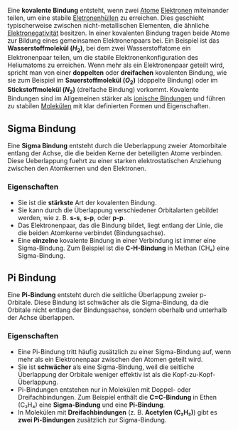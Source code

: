 Eine **kovalente Bindung** entsteht, wenn zwei [Atome](Chemie/Atom.md) [Elektronen](Elektron.md) miteinander teilen, um eine stabile [Eletronenhüllen](Eletronenhüllen) zu erreichen. Dies geschieht typischerweise zwischen nicht-metallischen Elementen, die ähnliche [Elektronegativität](Elektronegativität.md) besitzen. In einer kovalenten Bindung tragen beide Atome zur Bildung eines gemeinsamen Elektronenpaars bei. Ein Beispiel ist das **Wasserstoffmolekül ($H_2$)**, bei dem zwei Wasserstoffatome ein Elektronenpaar teilen, um die stabile Elektronenkonfiguration des Heliumatoms zu erreichen. Wenn mehr als ein Elektronenpaar geteilt wird, spricht man von einer **doppelten** oder **dreifachen** kovalenten Bindung, wie sie zum Beispiel im **Sauerstoffmolekül ($O_2$)** (doppelte Bindung) oder im **Stickstoffmolekül ($N_2$)** (dreifache Bindung) vorkommt. Kovalente Bindungen sind im Allgemeinen stärker als [ionische Bindungen](Ionen.md) und führen zu stabilen [Molekülen](Molekül.md) mit klar definierten Formen und Eigenschaften.


## Sigma Bindung
Eine __Sigma Bindung__ entsteht durch die Ueberlappung zweier Atomorbitale entlang der Achse, die die beiden Kerne der beteiligten Atome verbinden. Diese Ueberlappung fuehrt zu einer starken elektrostatischen Anziehung zwischen den Atomkernen und den Elektronen.

### Eigenschaften
- Sie ist die **stärkste** Art der kovalenten Bindung.
- Sie kann durch die Überlappung verschiedener Orbitalarten gebildet werden, wie z. B. **s-s**, **s-p**, oder **p-p**.
- Das Elektronenpaar, das die Bindung bildet, liegt entlang der Linie, die die beiden Atomkerne verbindet (Bindungsachse).
- Eine **einzelne** kovalente Bindung in einer Verbindung ist immer eine Sigma-Bindung. Zum Beispiel ist die **C-H-Bindung** in Methan (CH₄) eine Sigma-Bindung.

## Pi Bindung
Eine **Pi-Bindung** entsteht durch die seitliche Überlappung zweier p-Orbitale. Diese Bindung ist schwächer als die Sigma-Bindung, da die Orbitale nicht entlang der Bindungsachse, sondern oberhalb und unterhalb der Achse überlappen.

### Eigenschaften
- Eine Pi-Bindung tritt häufig zusätzlich zu einer Sigma-Bindung auf, wenn mehr als ein Elektronenpaar zwischen den Atomen geteilt wird.
- Sie ist **schwächer** als eine Sigma-Bindung, weil die seitliche Überlappung der Orbitale weniger effektiv ist als die Kopf-zu-Kopf-Überlappung.
- Pi-Bindungen entstehen nur in Molekülen mit Doppel- oder Dreifachbindungen. Zum Beispiel enthält die **C=C-Bindung** in Ethen (C₂H₄) eine **Sigma-Bindung** und eine **Pi-Bindung**.
- In Molekülen mit **Dreifachbindungen** (z. B. **Acetylen (C₂H₂)**) gibt es **zwei Pi-Bindungen** zusätzlich zur Sigma-Bindung.

